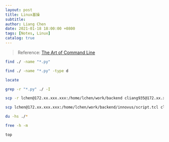 ```yaml
---
layout: post
title: Linux基操
subtitle:
author: Liang Chen
date: 2021-01-18 18:00:00 +0800
tags: [Notes, Linux]
catalog: true
---
```


<head>
    <script src="https://cdn.mathjax.org/mathjax/latest/MathJax.js?config=TeX-AMS-MML_HTMLorMML" type="text/javascript"></script>
    <script type="text/x-mathjax-config">
        MathJax.Hub.Config({
            tex2jax: {
            skipTags: ['script', 'noscript', 'style', 'textarea', 'pre'],
            inlineMath: [['$','$']]
            }
        });
    </script>
</head>

> Reference: [The Art of Command Line](https://github.com/jlevy/the-art-of-command-line)

```bash
find ./ -name "*.py"
```

```bash
find ./ -name "*.py" -type d
```

```bash
locate
```

```bash
grep -r "*.py" ./ -I
```

```bash
scp -r lchen@172.xx.xxx.xxx:/home/lchen/work/backend cliang935@172.xx.xxx.xxx:/home/cliang935/work
```

```bash
scp lchen@172.xx.xxx.xxx:/home/lchen/work/backend/innovus/script.tcl cliang935@172.xx.xxx.xxx:/home/cliang935/work
```

```bash
du -hs ./*
```

```bash
free -h -m 
```

```bash
top
```
